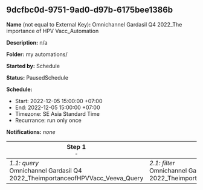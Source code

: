 ## 9dcfbc0d-9751-9ad0-d97b-6175bee1386b

**Name** (not equal to External Key)**:** Omnichannel Gardasil Q4 2022_The importance of HPV Vacc_Automation

**Description:** n/a

**Folder:** my automations/

**Started by:** Schedule

**Status:** PausedSchedule

**Schedule:**

* Start: 2022-12-05 15:00:00 +07:00
* End: 2022-12-05 15:00:00 +07:00
* Timezone: SE Asia Standard Time
* Recurrance: run only once

**Notifications:** _none_


| Step 1<br>_<small>-</small>_ | Step 2<br>_<small>-</small>_ | Step 3<br>_<small>-</small>_ | Step 4<br>_<small>-</small>_ |
| --- | --- | --- | --- |
| _1.1: query_<br>Omnichannel Gardasil Q4 2022_TheimportanceofHPVVacc_Veeva_Query | _2.1: filter_<br>Omnichannel Gardasil Q4 2022_TheimportanceofHPVVacc_Veeva_FLTR | _3.1: query_<br>Omnichannel Gardasil Q4 2022_TheimportanceofHPVVacc_CRM_Query | _4.1: filter_<br>Omnichannel Gardasil Q4 2022_TheimportanceofHPVVacc_CRM_FLTR |
